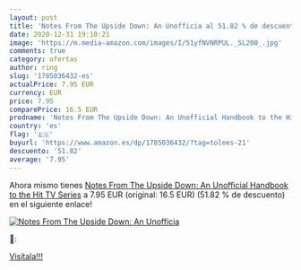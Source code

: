 ```yaml
---
layout: post
title: 'Notes From The Upside Down: An Unofficia al 51.82 % de descuento'
date: 2020-12-31 19:10:21
image: 'https://m.media-amazon.com/images/I/51yfNVNRPUL._SL200_.jpg'
comments: true
category: ofertas
author: ring
slug: '1785036432-es'
actualPrice: 7.95 EUR
currency: EUR
price: 7.95
comparePrice: 16.5 EUR
prodname: 'Notes From The Upside Down: An Unofficial Handbook to the Hit TV Series'
country: 'es'
flag: '🇪🇸'
buyurl: 'https://www.amazon.es/dp/1785036432/?tag=tolees-21'
descuento: '51.82'
average: '7.95'
---
```


Ahora mismo tienes [Notes From The Upside Down: An Unofficial Handbook to the Hit TV Series](https://www.amazon.es/dp/1785036432/?tag=tolees-21) a 7.95 EUR (original: 16.5 EUR) (51.82 %  de descuento) en el siguiente enlace!

[![Notes From The Upside Down: An Unofficia](https://m.media-amazon.com/images/I/51yfNVNRPUL._SL200_.jpg)](https://www.amazon.es/dp/1785036432/?tag=tolees-21)

🔎:


[Visítala!!!](https://www.amazon.es/dp/1785036432/?tag=tolees-21)
